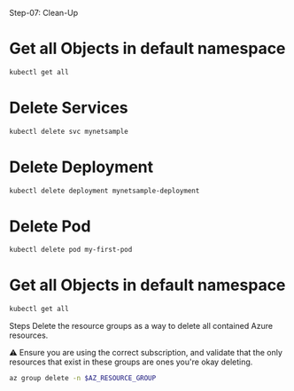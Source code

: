 Step-07: Clean-Up
# Get all Objects in default namespace
```bash
kubectl get all
```

# Delete Services
```bash
kubectl delete svc mynetsample
```

# Delete Deployment
```bash
kubectl delete deployment mynetsample-deployment
```

# Delete Pod
```bash
kubectl delete pod my-first-pod
```

# Get all Objects in default namespace
```bash
kubectl get all
```


Steps
Delete the resource groups as a way to delete all contained Azure resources.

⚠️ Ensure you are using the correct subscription, and validate that the only resources that exist in these groups are ones you're okay deleting.
```bash
az group delete -n $AZ_RESOURCE_GROUP
```
